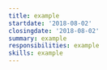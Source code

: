 ```yaml
---
title: example
startdate: '2018-08-02'
closingdate: '2018-08-02'
summary: example
responsibilities: example
skills: example
---
```


